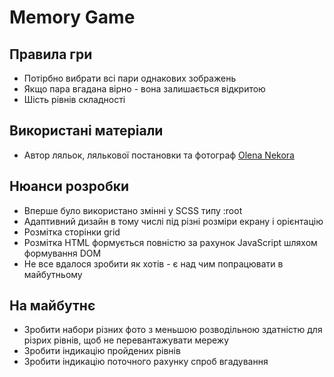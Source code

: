 # Memory Game

## Правила гри
* Потірбно вибрати всі пари однакових зображень
* Якщо пара вгадана вірно - вона залишається відкритою
* Шість рівнів складності 

## Використані матеріали
* Автор ляльок, лялькової постановки та фотограф [Olena Nekora](https://www.facebook.com/people/Olena-Nekora/100050930892384/)

## Нюанси розробки
* Вперше було використано змінні у SCSS типу :root
* Адаптивний дизайн в тому числі під різні розміри екрану і орієнтацію
* Розмітка сторінки grid
* Розмітка HTML формується повністю за рахунок JavaScript шляхом формування DOM
* Не все вдалося зробити як хотів - є над чим попрацювати в майбутньому

## На майбутнє
* Зробити набори різних фото з меньшою розводільною здатністю для різрих рівнів, щоб не перевантажувати мережу
* Зробити індикацію пройдених рівнів 
* Зробити індикацію поточного рахунку спроб вгадування